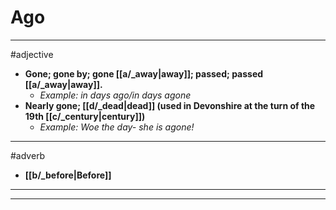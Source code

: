 # Ago
---
#adjective
- **Gone; gone by; gone [[a/_away|away]]; passed; passed [[a/_away|away]].**
	- _Example: in days ago/in days agone_
- **Nearly gone; [[d/_dead|dead]] (used in Devonshire at the turn of the 19th [[c/_century|century]])**
	- _Example: Woe the day- she is agone!_
---
#adverb
- **[[b/_before|Before]]**
---
---
